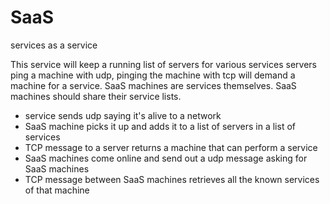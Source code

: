 # SaaS
services as a service

This service will keep a running list of servers for various services
servers ping a machine with udp, pinging the machine with tcp will demand
a machine for a service. SaaS machines are services themselves. SaaS
machines should share their service lists.

* service sends udp saying it's alive to a network
* SaaS machine picks it up and adds it to a list of servers in a list of services
* TCP message to a server returns a machine that can perform a service
* SaaS machines come online and send out a udp message asking for SaaS machines
* TCP message between SaaS machines retrieves all the known services of that machine
